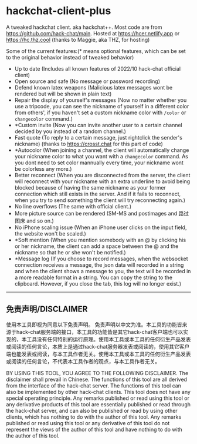 # hackchat-client-plus

A tweaked hackchat client. aka hackchat++.
Most code are from <https://github.com/hack-chat/main>.
Hosted at <https://hcer.netlify.app> or <https://hc.thz.cool> (thanks to Maggie, aka THZ, for hosting)

Some of the current features:(* means optional features, which can be set to the original behavior instead of tweaked behavior)

- Up to date (Includes all known features of 2022/10 hack-chat official client)
- Open source and safe (No message or password recording)
- Defend known latex weapons (Malicious latex messages wont be rendered but will be shown in plain text)
- Repair the display of yourself's messages (Now no matter whether you use a tripcode, you can see the nickname of yourself in a different color from others', if you haven't set a custom nickname color with `/color` or `changecolor` command.)
- *Custom invite (Now you can invite another user to a certain channel decided by you instead of a random channel.)
- Fast quote (To reply to a certain message, just rightclick the sender's nickname) (thanks to <https://crosst.chat> for this part of code)
- *Autocolor (When joining a channel, the client will automatically change your nickname color to what you want with a `changecolor` command. As you dont need to set color mannually every time, your nickname wont be colorless any more.)
- Better reconnect (When you are disconnected from the server, the client will reconnect with your nickname with an extra underline to avoid being blocked because of having the same nickname as your former connection which still exists in the server. And if it fails to reconnect, when you try to send something the client will try reconnecting again.)
- No line overflows (The same with official client.)
- More picture source can be rendered (SM-MS and postimages and 路过图床 and so on.)
- No iPhone scaling issue (When an iPhone user clicks on the input field, the website won't be scaled.)
- *Soft mention (When you mention somebody with an @ by clicking his or her nickname, the client can add a space between the @ and the nickname so that he or she won't be notified.)
- *Message log (If you choose to record messages, when the websocket connection receives a message, the json data will recorded in a string and when the client shows a message to you, the text will be recorded in a more readable format in a string. You can copy the string to the clipboard. However, if you close the tab, this log will no longer exist.)

---

## 免责声明/DISCLAIMER

使用本工具即视为同意以下免责声明。
免责声明以中文为准。本工具的功能皆来源于hack-chat服务端的接口，本工具的功能皆是其它hack-chat客户端也可以实现的，本工具没有任何特别的运行原理。使用本工具或本工具的任何衍生产品发表或阅读的任何言论，本质上是通过hack-chat服务器发表或阅读的，使用其它客户端也能发表或阅读，与本工具作者无关。使用本工具或本工具的任何衍生产品发表或阅读的任何言论，不代表本工具作者的观点，与本工具作者无关。

BY USING THIS TOOL, YOU AGREE TO THE FOLLOWING DISCLAIMER.
The disclaimer shall prevail in Chinese. The functions of this tool are all derived from the interface of the hack-chat server. The functions of this tool can also be implemented by other hack-chat clients. This tool does not have any special operating principle. Any remarks published or read using this tool or any derivative products of this tool are essentially published or read through the hack-chat server, and can also be published or read by using other clients, which has nothing to do with the author of this tool. Any remarks published or read using this tool or any derivative of this tool do not represent the views of the author of this tool and have nothing to do with the author of this tool.
